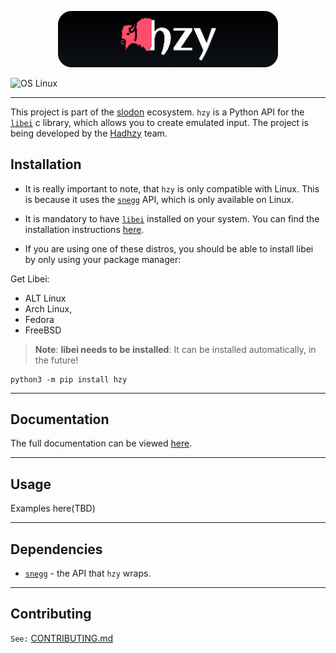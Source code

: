 <p align="center">
<img src="https://raw.githubusercontent.com/Hadhzy/hzy/main/_static/images/logo_buffalo_2.png" alt="" width="70%">
</p>


![OS Linux](https://img.shields.io/badge/OS-Linux-blue)

---
This project is part of the [slodon](https://slodon.io/) ecosystem. `hzy` is a Python API for the [`libei`](https://gitlab.freedesktop.org/libinput/libei) c library, which allows you to create emulated input.
The project is being developed by the [Hadhzy](https://discord.gg/Qt89JBB2ES) team.

## Installation
- It is really important to note, that `hzy` is only compatible with Linux. This is because it uses the [`snegg`](https://gitlab.freedesktop.org/libinput/snegg) API, which is only available on Linux.


- It is mandatory to have [`libei`](https://gitlab.freedesktop.org/libinput/libei) installed on your system. You can find the installation instructions [here](https://gitlab.freedesktop.org/libinput/snegg/-/blob/master/README.md#installation).

- If you are using one of these distros, you should be able to install libei by only using your package manager:

Get Libei:

- ALT Linux
- Arch Linux,
- Fedora
- FreeBSD

> **Note**: **libei needs to be installed**: It can be installed automatically, in the future!
>
>
```shell
python3 -m pip install hzy
```
---

## Documentation

The full documentation can be viewed [here](https://hadhzy.github.io/hzy/).

---

## Usage

Examples here(TBD)

---
## Dependencies

* <a href="https://gitlab.freedesktop.org/libinput/snegg" target="_blank"><code>snegg</code></a> - the API that `hzy` wraps.
---
## Contributing
`See:` [CONTRIBUTING.md](https://github.com/Hadhzy/hzy/blob/master/CONTRIBUTING.md)

